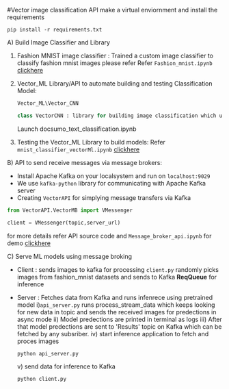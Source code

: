#Vector image classification API 
make a virtual enviornment and install the requirements
```
pip install -r requirements.txt
```
A) Build Image Classifier and Library
1) Fashion MNIST image classifier :
   Trained a custom image classifier to classify fashion mnist images please refer
   Refer ```Fashion_mnist.ipynb``` [clickhere](Fashion_mnist.ipynb)


2)  Vector_ML  Library/API to automate building and testing Classification Model:
    ```python
    Vector_ML\Vector_CNN
    
    class VectorCNN : library for building image classification which uses tf.keras
    ```
    Launch docsumo_text_classification.ipynb 
3) Testing the Vector_ML Library to build models:
    Refer ```mnist_classifier_vectorMl.ipynb``` [clickhere](mnist_classifier_vectorML.ipynb)

B) API to send receive messages via message brokers:

   - Install Apache Kafka on your localsystem and run on ```localhost:9029``` 
   - We use ```kafka-python``` library for communicating with Apache Kafka server
   - Creating ```VectorAPI``` for simplying message transfers via Kafka
   ```python
   from VectorAPI.VectorMB import VMessenger

   client = VMessenger(topic,server_url)
   ```  
   for more details refer API source code and ```Message_broker_api.ipynb``` for demo [clickhere](Messege_broker_api.ipynb)

    
C) Serve ML models using message broking
   - Client : sends images to kafka for processing
   ```client.py``` randomly picks images from fashion_mnist datasets and sends to Kafka **ReqQueue** for inference

   - Server : Fetches data from Kafka and runs infenrece using pretrained model 
    i)```api_server.py``` runs  process_stream_data which keeps looking for new data in topic and sends the received images for predections in async mode 
        ii) Model predections are printed in terminal as logs
        iii) After that model predections are sent to 'Results' topic on Kafka which can be fetched by any subsriber.
        iv) start inference application to fetch and proces images
        ```
        python api_server.py
        ```
        v) send data for inference to Kafka
        ```
        python client.py
        ```

    


   
    